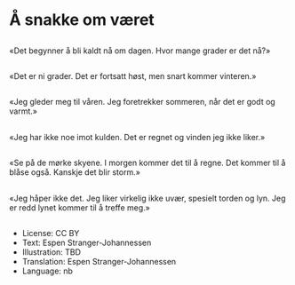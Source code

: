# Å snakke om været

##
«Det begynner å bli kaldt nå om dagen. Hvor mange grader er det nå?»

##
«Det er ni grader. Det er fortsatt høst, men snart kommer vinteren.»

##
«Jeg gleder meg til våren. Jeg foretrekker sommeren, når det er godt og varmt.»

##
«Jeg har ikke noe imot kulden. Det er regnet og vinden jeg ikke liker.»

##
«Se på de mørke skyene. I morgen kommer det til å regne. Det kommer til å blåse også. Kanskje det blir storm.»

##
«Jeg håper ikke det. Jeg liker virkelig ikke uvær, spesielt torden og lyn. Jeg er redd lynet kommer til å treffe meg.»

##
* License: CC BY
* Text: Espen Stranger-Johannessen
* Illustration: TBD
* Translation: Espen Stranger-Johannessen
* Language: nb
